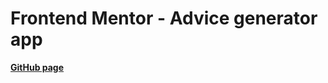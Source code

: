 # Frontend Mentor - Advice generator app

**[GitHub page](https://gleb-greb.github.io/advice-generator/)**

